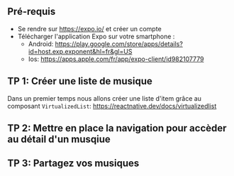 ## Pré-requis
- Se rendre sur https://expo.io/ et créer un compte
- Télécharger l'application Expo sur votre smartphone : 
    - Android: https://play.google.com/store/apps/details?id=host.exp.exponent&hl=fr&gl=US
    - Ios: https://apps.apple.com/fr/app/expo-client/id982107779

## TP 1: Créer une liste de musique
Dans un premier temps nous allons créer une liste d'item grâce au composant `VirtualizedList`: https://reactnative.dev/docs/virtualizedlist

## TP 2: Mettre en place la navigation pour accèder au détail d'un musqiue

## TP 3: Partagez vos musiques
